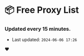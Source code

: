 # :package: Free Proxy List
### Updated every 15 minutes.

- Last updated: `2024-06-06 17:26`

:heart:
